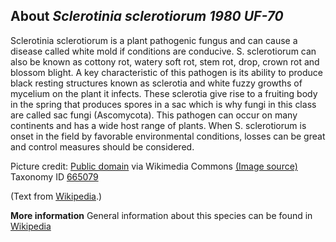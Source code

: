 **About *Sclerotinia sclerotiorum 1980 UF-70***
-------------------------
Sclerotinia sclerotiorum is a plant pathogenic fungus and can cause a 
disease called white mold if conditions are conducive. S. sclerotiorum 
can also be known as cottony rot, watery soft rot, stem rot, drop, 
crown rot and blossom blight. A key characteristic of this pathogen is 
its ability to produce black resting structures known as sclerotia and 
white fuzzy growths of mycelium on the plant it infects. These 
sclerotia give rise to a fruiting body in the spring that produces 
spores in a sac which is why fungi in this class are called sac fungi 
(Ascomycota). This pathogen can occur on many continents and has a 
wide host range of plants. When S. sclerotiorum is onset in the field 
by favorable environmental conditions, losses can be great and control 
measures should be considered.


Picture credit: [Public domain](https://commons.wikimedia.org/wiki/Main_Page) via Wikimedia Commons [(Image source)](https://en.wikipedia.org/wiki/File:Sclerotinia_sclerotiorum.jpg)
Taxonomy ID [665079](https://www.uniprot.org/taxonomy/665079)

(Text from [Wikipedia](https://en.wikipedia.org/).)

**More information**
General information about this species can be found in [Wikipedia](https://en.wikipedia.org/wiki/Sclerotinia_sclerotiorum)
